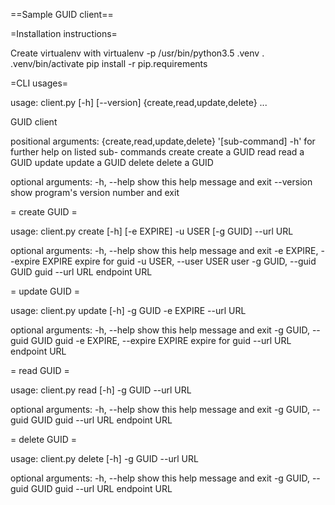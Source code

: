 ==Sample GUID client==

=Installation instructions=

Create virtualenv with virtualenv -p /usr/bin/python3.5 .venv
. .venv/bin/activate
pip install -r pip.requirements


=CLI usages=

usage: client.py [-h] [--version] {create,read,update,delete} ...

GUID client

positional arguments:
  {create,read,update,delete}
                        '[sub-command] -h' for further help on listed sub-
                        commands
    create              create a GUID
    read                read a GUID
    update              update a GUID
    delete              delete a GUID

optional arguments:
  -h, --help            show this help message and exit
  --version             show program's version number and exit


= create GUID =

usage: client.py create [-h] [-e EXPIRE] -u USER [-g GUID] --url URL

optional arguments:
  -h, --help            show this help message and exit
  -e EXPIRE, --expire EXPIRE
                        expire for guid
  -u USER, --user USER  user
  -g GUID, --guid GUID  guid
  --url URL             endpoint URL

= update GUID =

usage: client.py update [-h] -g GUID -e EXPIRE --url URL

optional arguments:
  -h, --help            show this help message and exit
  -g GUID, --guid GUID  guid
  -e EXPIRE, --expire EXPIRE
                        expire for guid
  --url URL             endpoint URL

= read GUID =

usage: client.py read [-h] -g GUID --url URL

optional arguments:
  -h, --help            show this help message and exit
  -g GUID, --guid GUID  guid
  --url URL             endpoint URL

= delete GUID =

usage: client.py delete [-h] -g GUID --url URL

optional arguments:
  -h, --help            show this help message and exit
  -g GUID, --guid GUID  guid
  --url URL             endpoint URL

